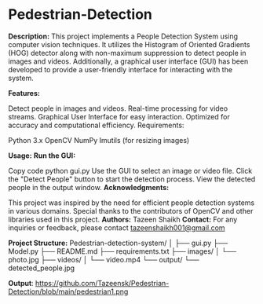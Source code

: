 # Pedestrian-Detection
**Description:**
This project implements a People Detection System using computer vision techniques. It utilizes the Histogram of Oriented Gradients (HOG) detector along with non-maximum suppression to detect people in images and videos. Additionally, a graphical user interface (GUI) has been developed to provide a user-friendly interface for interacting with the system.

**Features:**

Detect people in images and videos.
Real-time processing for video streams.
Graphical User Interface for easy interaction.
Optimized for accuracy and computational efficiency.
Requirements:

Python 3.x
OpenCV
NumPy
Imutils (for resizing images)

**Usage:**
**Run the GUI:**

Copy code
python gui.py
Use the GUI to select an image or video file.
Click the "Detect People" button to start the detection process.
View the detected people in the output window.
**Acknowledgments:**

This project was inspired by the need for efficient people detection systems in various domains.
Special thanks to the contributors of OpenCV and other libraries used in this project.
**Authors:**
Tazeen Shaikh
**Contact:**
For any inquiries or feedback, please contact tazeenshaikh001@gmail.com

**Project Structure:**
Pedestrian-detection-system/
│
├── gui.py
├── Model.py
├── README.md
├── requirements.txt
├── images/
│   └── photo.jpg
├── videos/
│   └── video.mp4
└── output/
    └── detected_people.jpg
    

**Output**:
https://github.com/Tazeensk/Pedestrian-Detection/blob/main/pedestrian1.png


